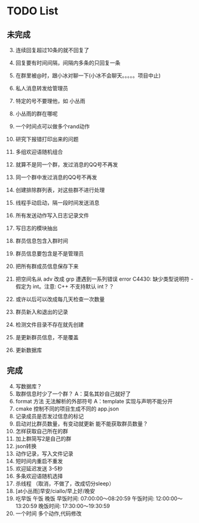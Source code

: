 # TODO List

## 未完成
3. 连续回复超过10条的就不回复了
3. 回复要有时间间隔，间隔内多条的只回复一条
3. 在群里被@时，跟小冰对聊一下(小冰不会聊天。。。。。项目中止)
3. 私人消息转发给管理员
3. 特定的号不要理他，如 小丛雨


1. 小丛雨的群在哪呢
1. 一个时间点可以做多个rand动作


2. 研究下报错打印出来的问题
2. 多组欢迎语随机组合

4. 就算不是同一个群，发过消息的QQ号不再发
4. 同一个群中发过消息的QQ号不再发
4. 创建排除群列表，对这些群不进行处理
4. 线程手动启动，隔一段时间发送消息
4. 所有发送动作写入日志记录文件
4. 写日志的模块抽出
4. 群员信息包含入群时间
4. 群员信息要包含是不是管理员
4. 把所有群成员信息保存下来   
4. 把空间名从 adv 改成 grp 遭遇到一系列错误  error C4430: 缺少类型说明符 - 假定为 int。注意: C++ 不支持默认 int？？
4. 或许以后可以改成每几天检查一次数量 
4. 群员新入和退出的记录
4. 检测文件目录不存在就先创建
4. 是更新群员信息，不是覆盖
4. 更新数据库



## 完成
4. 写数据库？
4. 取群信息时少了一个群？   A：莫名其妙自己就好了
4. format 方法 无法解析的外部符号   A：template 实现与声明不能分开
0. cmake 控制不同的项目生成不同的 app.json
4. 记录成员是否发过信息的标记
4. 启动对比群员数量，有变动就更新  能不能获取群员数量？
4. 怎样获取自己所在的群
1. 加上群简写2是自己的群
1. json转换
1. 动作记录，写入文件记录
1. 短时间内重启不重发
2. 欢迎延迟发送 3-5秒
2. 多条欢迎语随机选择
1. 杀线程 （取消，不做了，改成切分sleep）
1. [at小丛雨]早安/ciallo/早上好/晚安
1. 吃早饭 午饭 晚饭  早饭时间: 07:00:00～08:20:59 午饭时间: 12:00:00～13:20:59 晚饭时间: 17:30:00～19:30:59
1. 一个时间 多个动作,代码修改